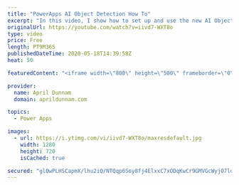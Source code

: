 ```yaml
---
title: "PowerApps AI Object Detection How To"
excerpt: "In this video, I show how to set up and use the new AI Object Detector component in PowerApps.  I show how to create the model, train it and use it within a PowerApps Inventory tracker application.    For more details on the Objection Detection capabilities, check out the Microsoft documentation:  https://docs.microsoft.com/en-us/ai-builder/object-detector-component-in-powerapps"
originalUrl: https://youtube.com/watch?v=iivd7-WXT8o
type: video
price: Free
length: PT9M36S
publishedDateTime: 2020-05-18T14:39:58Z
heat: 50

featuredContent: "<iframe width=\"800\" height=\"500\" frameborder=\"0\" src=\"https://www.youtube.com/embed/iivd7-WXT8o\" allow=\"accelerometer; autoplay; encrypted-media; gyroscope; picture-in-picture\" allowfullscreen></iframe>"

provider:
  name: April Dunnam
  domain: aprildunnam.com

topics:
  - Power Apps

images:
  - url: https://i.ytimg.com/vi/iivd7-WXT8o/maxresdefault.jpg
    width: 1280
    height: 720
    isCached: true

secured: "glOwPLHSCapmX/lhu2iQ/NTQqp6Soy8fj4ElxxC7xODqKwCr9GMVGcWyjO7ldPhftNn9eQ+5dXDB7aIodknMq/d9zlvKgfKNX/sywyddqYnoBZEYgIrYtaIshyFNhkMhE/tjPJKvseZqoDHCtW4WLBubotZ4ZWu5De7419LCU9nFG5U2fqxMnYJyEvFgp2A0qcjMmgpc6k47vQhkgSmuU0bYSdXYGDr00AL978GezZf3vaOkLCRva4uQ95qy8lu4TkJsOKTQaRp/3caELXDVF762Q4iK8zfCEGN5nTcOUgR7ATm697vPWgbkEadz1gODQyPZSnrm5kCcGs9xvMwXMlvW7Yvv+BAeEJ14RRuRobtTJtanehKxt3QcXsAr3cpIxdcW1QCk3wtL5hszfhHNjcjDvcGLr7eLZffeJ2tOZNw=;kqS18CLR4jACszB+bFtu3A=="
---
```


